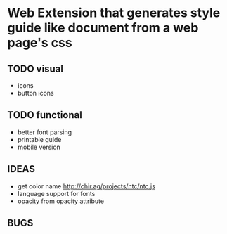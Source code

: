 # Web Extension that generates style guide like document from a web page's css

## TODO visual
* icons
* button icons

## TODO functional
* better font parsing
* printable guide
* mobile version

## IDEAS
* get color name
http://chir.ag/projects/ntc/ntc.js
* language support for fonts
* opacity from opacity attribute

## BUGS
